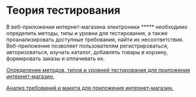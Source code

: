 # Теория тестирования

 В веб-приложении интернет-магазина электроники ***** необходимо определить методы, типы и уровни для тестирования, а также проанализировать доступные требования, найти их несоответствия.
Веб-приложение позволяет пользователям регистрироваться, авторизоваться, изучать каталог, добавлять товары в корзину, формировать заказы и оплачивать их.

[Определение методов, типов и уровней тестирования для приложения интернет-магазин.](https://docs.google.com/spreadsheets/d/1yX4PhM4Osz882TlTpcn_IWk_ZmzqEPEjGRlyWpMLhQs/edit?usp=sharing)

[Анализ требований и макета для приложения интернет-магазин.](https://docs.google.com/spreadsheets/d/1vFXXTUDMZRiFhp73OehOflZaoCxW5inNaK6UohoEwOc/edit?usp=sharing)
